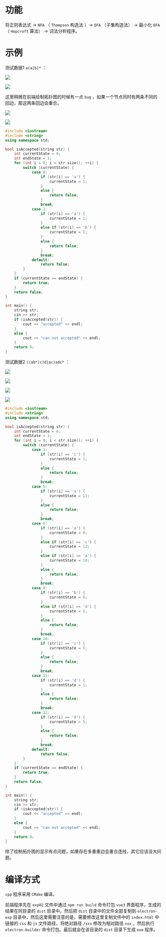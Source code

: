 # 功能

将正则表达式 ->  `NFA` （ `Thompson` 构造法 ）-> `DFA` （子集构造法） -> 最小化 `DFA` （ `Hopcroft` 算法） -> 词法分析程序。

# 示例

测试数据1 `a(a|b)*` ：

![](../imgs/1697643252048.png)

![](../imgs/1697643314424.png)


这里稍微在前端绘制拓扑图的时候有一点 `bug` ，如果一个节点同时有两条不同的回边，那这两条回边会重合。

![](../imgs/1697643354779.png)

![](../imgs/1697645436040.png)

```cpp
#include <iostream>
#include <string>
using namespace std;

bool isAccepted(string str) {
    int currentState = 0;
    int endState = 1;
    for (int i = 0; i < str.size(); ++i) {
        switch (currentState) {
            case 0:
                if (str[i] == 'a') {
                    currentState = 1;
                }
                else {
                    return false;
                }
                break;
            case 1:
                if (str[i] == 'a') {
                    currentState = 1;
                }
                else if (str[i] == 'b') {
                    currentState = 1;
                }
                else {
                    return false;
                }
                break;
            default:
                return false;
        }
    }
    if (currentState == endState) {
        return true;
    }
    return false;
}

int main() {
    string str;
    cin >> str;
    if (isAccepted(str)) {
        cout << "accepted" << endl;
    }
    else {
        cout << "can not accepted" << endl;
    }
    return 0;
}
```

测试数据2 `((ab*|c)d|ac)adc*` ：

![](../imgs/1697643115372.png)

![](../imgs/1697643152744.png)

![](../imgs/1697643169739.png)


![](../imgs/1697643183071.png)

```cpp
#include <iostream>
#include <string>
using namespace std;

bool isAccepted(string str) {
    int currentState = 6;
    int endState = 1;
    for (int i = 0; i < str.size(); ++i) {
        switch (currentState) {
            case 1:
                if (str[i] == 'c') {
                    currentState = 1;
                }
                else {
                    return false;
                }
                break;
            case 5:
                if (str[i] == 'a') {
                    currentState = 11;
                }
                else {
                    return false;
                }
                break;
            case 6:
                if (str[i] == 'a') {
                    currentState = 8;
                }
                else if (str[i] == 'c') {
                    currentState = 12;
                }
                else if (str[i] == 'a') {
                    currentState = 10;
                }
                else {
                    return false;
                }
                break;
            case 8:
                if (str[i] == 'b') {
                    currentState = 8;
                }
                else if (str[i] == 'd') {
                    currentState = 5;
                }
                else {
                    return false;
                }
                break;
            case 10:
                if (str[i] == 'c') {
                    currentState = 5;
                }
                else {
                    return false;
                }
                break;
            case 11:
                if (str[i] == 'd') {
                    currentState = 1;
                }
                else {
                    return false;
                }
                break;
            case 12:
                if (str[i] == 'd') {
                    currentState = 5;
                }
                else {
                    return false;
                }
                break;
            default:
                return false;
        }
    }
    if (currentState == endState) {
        return true;
    }
    return false;
}

int main() {
    string str;
    cin >> str;
    if (isAccepted(str)) {
        cout << "accepted" << endl;
    }
    else {
        cout << "can not accepted" << endl;
    }
    return 0;
}
```


除了绘制拓扑图的显示有点问题，如果存在多重重边会重合连线，其它应该没大问题。


# 编译方式

`cpp` 程序采用 `CMake` 编译。

前端程序先在 `exp02` 文件中通过 `npm run build` 命令打包 `vue3` 界面程序，生成的结果在同目录的 `dist` 目录中。然后把 `dist` 目录中的文件全部复制到 `electron-exp` 目录中，然后这里需要注意的是，需要修改这里复制文件中的 `index.html` 中链接的 `css` 和 `js` 文件路径，将绝对路径 `/xxx` 修改为相对路径 `xxx` 。然后执行 `electron-builder` 命令打包。最后就会在该目录的 `dist` 目录下生成 `exe` 程序。
